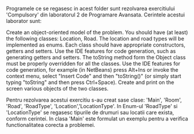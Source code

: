 Programele ce se regasesc in acest folder sunt rezolvarea exercitiului 'Compulsory' din laboratorul 2 de Programare Avansata.
Cerintele acestui laborator sunt:

Create an object-oriented model of the problem. You should have (at least) the following classes: Location, Road.
The location and road types will be implemented as enums.
Each class should have appropriate constructors, getters and setters.
Use the IDE features for code generation, such as generating getters and setters.
The toString method form the Object class must be properly overridden for all the classes.
Use the IDE features for code generation, for example (in NetBeans) press Alt+Ins or invoke the context menu, select "Insert Code" and then "toString()" (or simply start typing "toString" and then press Ctrl+Space).
Create and print on the screen various objects of the two classes.

Pentru rezolvarea acestui exercitiu s-au creat sase clase: 'Main', 'Room', 'Road', 'RoadType', 'Location','LocationType'. 
In Enum-ul 'RoadType' si 'LocationType' se regasesc tipurile de drumuri sau locatii care exista, conform cerintei.
In clasa 'Main' este formulat un exemplu pentru a verifica functionalitatea corecta a problemei.  
